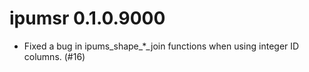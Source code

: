 # ipumsr 0.1.0.9000

* Fixed a bug in ipums_shape_*_join functions when using integer ID columns. (#16)
